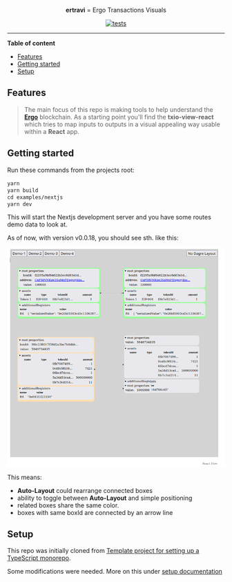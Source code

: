 <!--suppress HtmlDeprecatedAttribute -->
<div align="center">

**ertravi** = Ergo Transactions Visuals

[![tests](https://github.com/RalfWeiss/ergo-transaction-visual/actions/workflows/tests.yml/badge.svg)](https://github.com/RalfWeiss/ergo-transaction-visual/actions/workflows/tests.yml)

</div>

----

<!-- START doctoc generated TOC please keep comment here to allow auto update -->
<!-- DON'T EDIT THIS SECTION, INSTEAD RE-RUN doctoc TO UPDATE -->
**Table of content**

- [Features](#features)
- [Getting started](#getting-started)
- [Setup](#setup)

<!-- END doctoc generated TOC please keep comment here to allow auto update -->

## Features

> The main focus of this repo is making tools to help understand the **[Ergo](https://ergoplatform.org/)** blockchain. As a starting point you'll find the **txio-view-react** which tries to map inputs to outputs in a visual appealing way usable within a **React** app.

## Getting started

Run these commands from the projects root:

```
yarn
yarn build
cd examples/nextjs
yarn dev
```

This will start the Nextjs development server and you have some routes demo data to look at.

As of now, with version v0.0.18, you should see sth. like this:

![](media/demo-output-v0-0-16.png)

This means: 
- **Auto-Layout** could rearrange connected boxes
- ability to toggle between **Auto-Layout** and simple positioning
- related boxes share the same color.
- boxes with same boxId are connected by an arrow line

## Setup

This repo was initially cloned from [Template project for setting up a TypeScript monorepo](https://github.com/NiGhTTraX/ts-monorepo).

Some modifications were needed. More on this under [setup documentation](./docs/setup.md)